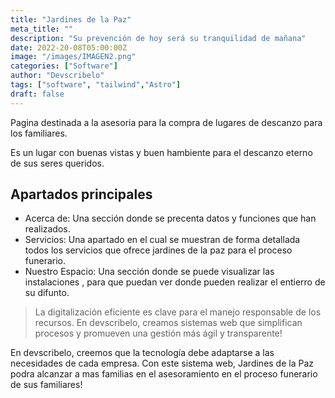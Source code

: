 ```yaml
---
title: "Jardines de la Paz"
meta_title: ""
description: "Su prevención de hoy será su tranquilidad de mañana"
date: 2022-20-08T05:00:00Z
image: "/images/IMAGEN2.png"
categories: ["Software"]
author: "Devscribelo"
tags: ["software", "tailwind","Astro"]
draft: false
---
```


Pagina destinada a la asesoria para la compra de lugares de descanzo para los familiares.

Es un lugar con buenas vistas y buen hambiente para el descanzo eterno de sus seres queridos.

## Apartados principales

- Acerca de: Una sección donde se precenta datos y funciones que han realizados.
- Servicios: Una apartado en el cual se muestran de forma detallada todos los servicios que ofrece jardines de la paz para el proceso funerario.
- Nuestro Espacio: Una sección donde se puede visualizar las instalaciones , para que puedan ver donde pueden realizar el entierro de su difunto.

> La digitalización eficiente es clave para el manejo responsable de los recursos. En devscribelo, creamos sistemas web que simplifican procesos y promueven una gestión más ágil y transparente! 

En devscribelo, creemos que la tecnología debe adaptarse a las necesidades de cada empresa. Con este sistema web, Jardines de la Paz podra alcanzar a mas familias en el asesoramiento en el proceso funerario de sus familiares!
